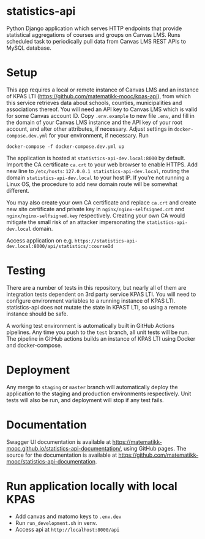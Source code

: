 # statistics-api
Python Django application which serves HTTP endpoints that provide statistical aggregations of courses and groups on Canvas LMS. Runs scheduled task to periodically pull data from Canvas LMS REST APIs to MySQL database.

# Setup

This app requires a local or remote instance of Canvas LMS and an instance of KPAS LTI (https://github.com/matematikk-mooc/kpas-api), from which this service retrieves data about schools, counties, municipalities and associations thereof. You will need an API key to Canvas LMS which is valid for some Canvas account ID. Copy `.env.example` to new file `.env`, and fill in the domain of your Canvas LMS instance and the API key of your root account, and alter other attributes, if necessary. Adjust settings in `docker-compose.dev.yml` for your environment, if necessary. Run 

`docker-compose -f docker-compose.dev.yml up`

The application is hosted at `statistics-api-dev.local:8000` by default. Import the CA certificate `ca.crt` to your web browser to enable HTTPS. Add new line to `/etc/hosts`: `127.0.0.1 statistics-api-dev.local`, routing the domain `statistics-api-dev.local` to your host IP. If you're not running a Linux OS, the procedure to add new domain route will be somewhat different.

You may also create your own CA certificate and replace `ca.crt` and create new site certificate and private key in `nginx/nginx-selfsigned.crt` and `nginx/nginx-selfsigned.key` respectively. Creating your own CA would mitigate the small risk of an attacker impersonating the `statistics-api-dev.local` domain.

Access application on e.g. `https://statistics-api-dev.local:8000/api/statistics/:courseId`


# Testing

There are a number of tests in this repository, but nearly all of them are integration tests dependent on 3rd party service KPAS LTI. You will need to configure environment variables to a running instance of KPAS LTI. statistics-api does not mutate the state in KPAST LTI, so using a remote instance should be safe.

A working test environment is automatically built in GitHub Actions pipelines. Any time you push to the `test` branch, all unit tests will be run. The pipeline in GitHub actions builds an instance of KPAS LTI using Docker and docker-compose.


# Deployment

Any merge to `staging` or `master` branch will automatically deploy the application to the staging and production environments respectively. Unit tests will also be run, and deployment will stop if any test fails.

# Documentation

Swagger UI documentation is available at https://matematikk-mooc.github.io/statistics-api-documentation/, using GitHub pages. The source for the documentation is available at https://github.com/matematikk-mooc/statistics-api-documentation.

# Run application locally with local KPAS
- Add canvas and matomo keys to `.env.dev` 
- Run `run_development.sh` in venv. 
- Access api at `http://localhost:8000/api`